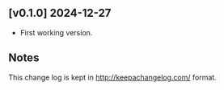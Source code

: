 
[v0.1.0] 2024-12-27
-------------------

-   First working version.

Notes
-----

This change log is kept in <http://keepachangelog.com/> format.
